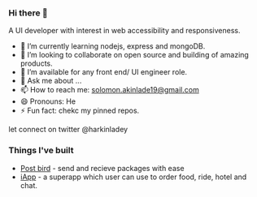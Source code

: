 ### Hi there 👋
A UI developer with interest in web accessibility and responsiveness.

- 🌱 I’m currently learning nodejs, express and mongoDB.
- 👯 I’m looking to collaborate on open source and building of amazing products.
- 🤔 I’m available for any front end/ UI engineer role.
- 💬 Ask me about ...
- 📫 How to reach me: solomon.akinlade19@gmail.com
- 😄 Pronouns: He
- ⚡ Fun fact: chekc my pinned repos.

let connect on twitter @harkinladey

### Things I've built

- <a href="https://postbird.com.ng/">Post bird</a> - send and recieve packages with ease
- <a href="https://iappworldwide.com/">iApp</a> - a superapp which user can use to order food, ride, hotel and chat.
